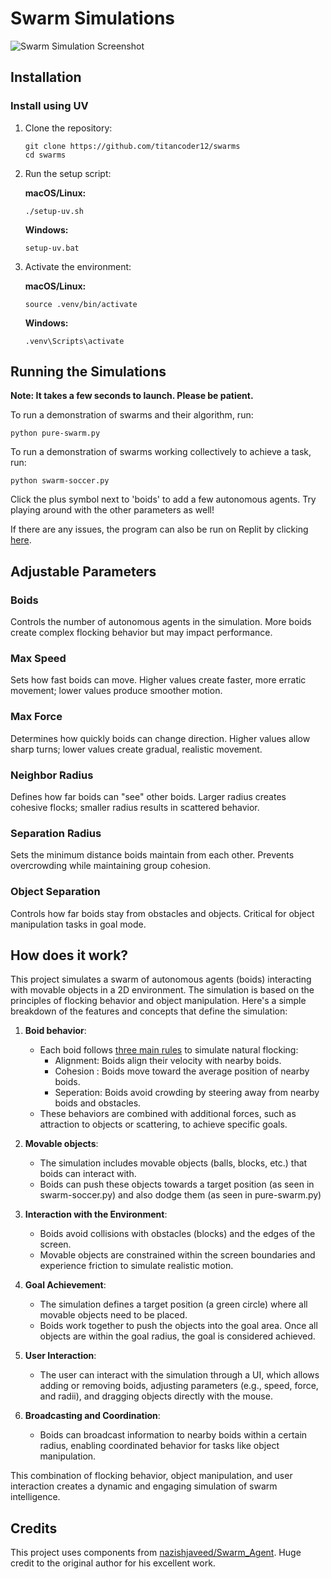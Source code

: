 # Swarm Simulations

![Swarm Simulation Screenshot](https://github.com/titancoder12/swarms/blob/main/Cover.png)

## Installation

### Install using UV
1. Clone the repository:
    ```
    git clone https://github.com/titancoder12/swarms
    cd swarms
    ```

2. Run the setup script:
   
   **macOS/Linux:**
   ```
   ./setup-uv.sh
   ```
   
   **Windows:**
   ```
   setup-uv.bat
   ```

3. Activate the environment:
   
   **macOS/Linux:**
   ```
   source .venv/bin/activate
   ```
   
   **Windows:**
   ```
   .venv\Scripts\activate
   ```

## Running the Simulations
**Note: It takes a few seconds to launch. Please be patient.**

To run a demonstration of swarms and their algorithm, run:
```
python pure-swarm.py
```

To run a demonstration of swarms working collectively to achieve a task, run:
```
python swarm-soccer.py
```

Click the plus symbol next to 'boids' to add a few autonomous agents. Try playing around with the other parameters as well!

If there are any issues, the program can also be run on Replit by clicking [here](https://replit.com/@babytitanlin/Swarm-Simulations).

## Adjustable Parameters

### **Boids**
Controls the number of autonomous agents in the simulation. More boids create complex flocking behavior but may impact performance.

### **Max Speed**
Sets how fast boids can move. Higher values create faster, more erratic movement; lower values produce smoother motion.

### **Max Force**
Determines how quickly boids can change direction. Higher values allow sharp turns; lower values create gradual, realistic movement.

### **Neighbor Radius**
Defines how far boids can "see" other boids. Larger radius creates cohesive flocks; smaller radius results in scattered behavior.

### **Separation Radius**
Sets the minimum distance boids maintain from each other. Prevents overcrowding while maintaining group cohesion.

### **Object Separation**
Controls how far boids stay from obstacles and objects. Critical for object manipulation tasks in goal mode.

## How does it work?
This project simulates a swarm of autonomous agents (boids) interacting with movable objects in a 2D environment. The simulation is based on the principles of flocking behavior and object manipulation. Here's a simple breakdown of the features and concepts that define the simulation:
1. **Boid behavior**:
    * Each boid follows [three main rules](https://en.wikipedia.org/wiki/Boids) to simulate natural flocking:
        * Alignment: Boids align their velocity with nearby boids.
        * Cohesion : Boids move toward the average position of nearby boids.
        * Seperation: Boids avoid crowding by steering away from nearby boids and obstacles.
    * These behaviors are combined with additional forces, such as attraction to objects or scattering, to achieve specific goals.

2. **Movable objects**:
    * The simulation includes movable objects (balls, blocks, etc.) that boids can interact with.
    * Boids can push these objects towards a target position (as seen in swarm-soccer.py) and also dodge them (as seen in pure-swarm.py)

3. **Interaction with the Environment**:
    * Boids avoid collisions with obstacles (blocks) and the edges of the screen.
    * Movable objects are constrained within the screen boundaries and experience friction to simulate realistic motion.

4. **Goal Achievement**:
    * The simulation defines a target position (a green circle) where all movable objects need to be placed.
    * Boids work together to push the objects into the goal area. Once all objects are within the goal radius, the goal is considered achieved.

5. **User Interaction**:
    * The user can interact with the simulation through a UI, which allows adding or removing boids, adjusting parameters (e.g., speed, force, and radii), and dragging objects directly with the mouse.

6. **Broadcasting and Coordination**:
    * Boids can broadcast information to nearby boids within a certain radius, enabling coordinated behavior for tasks like object manipulation.

This combination of flocking behavior, object manipulation, and user interaction creates a dynamic and engaging simulation of swarm intelligence.


## Credits
This project uses components from [nazishjaveed/Swarm_Agent](https://github.com/nazishjaveed/Swarm_Agent). Huge credit to the original author for his excellent work.
